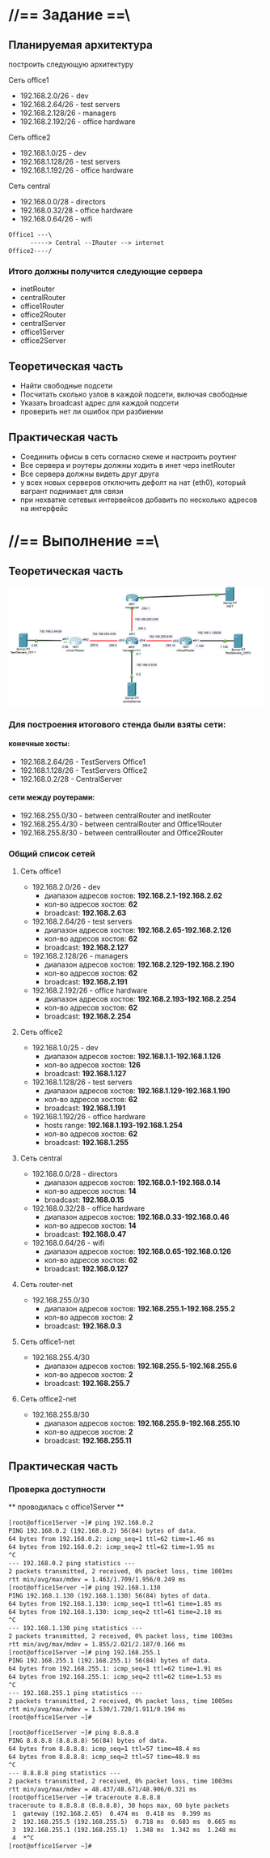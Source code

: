 
# //== Задание ==\\

## Планируемая архитектура
построить следующую архитектуру

Сеть office1
- 192.168.2.0/26      - dev
- 192.168.2.64/26    - test servers
- 192.168.2.128/26  - managers
- 192.168.2.192/26  - office hardware

Сеть office2
- 192.168.1.0/25      - dev
- 192.168.1.128/26  - test servers
- 192.168.1.192/26  - office hardware


Сеть central
- 192.168.0.0/28    - directors
- 192.168.0.32/28  - office hardware
- 192.168.0.64/26  - wifi

```
Office1 ---\
      -----> Central --IRouter --> internet
Office2----/
```
### Итого должны получится следующие сервера
- inetRouter
- centralRouter
- office1Router
- office2Router
- centralServer
- office1Server
- office2Server

## Теоретическая часть
- Найти свободные подсети
- Посчитать сколько узлов в каждой подсети, включая свободные
- Указать broadcast адрес для каждой подсети
- проверить нет ли ошибок при разбиении

## Практическая часть
- Соединить офисы в сеть согласно схеме и настроить роутинг
- Все сервера и роутеры должны ходить в инет черз inetRouter
- Все сервера должны видеть друг друга
- у всех новых серверов отключить дефолт на нат (eth0), который вагрант поднимает для связи
- при нехватке сетевых интервейсов добавить по несколько адресов на интерфейс

# //== Выполнение ==\\

## Теоретическая часть

![netmap](https://github.com/henkok/otus/blob/master/hw25_network/networkmap.png?raw=true)

### Для построения итогового стенда были взяты сети:
#### конечные хосты:
- 192.168.2.64/26 - TestServers Office1
- 192.168.1.128/26 - TestServers Office2
- 192.168.0.2/28 - CentralServer
#### сети между роутерами:
- 192.168.255.0/30 - between centralRouter and inetRouter
- 192.168.255.4/30 - between centralRouter and Office1Router
- 192.168.255.8/30 - between centralRouter and Office2Router

### Общий список сетей

1. Сеть office1
    - 192.168.2.0/26 - dev
        * диапазон адресов хостов: **192.168.2.1-192.168.2.62**
        * кол-во адресов хостов: **62**
        * broadcast: **192.168.2.63**
    - 192.168.2.64/26 - test servers
        * диапазон адресов хостов: **192.168.2.65-192.168.2.126**
        * кол-во адресов хостов: **62**
        * broadcast: **192.168.2.127**
    - 192.168.2.128/26 - managers
        * диапазон адресов хостов: **192.168.2.129-192.168.2.190**
        * кол-во адресов хостов: **62**
        * broadcast: **192.168.2.191**
    - 192.168.2.192/26 - office hardware
        * диапазон адресов хостов: **192.168.2.193-192.168.2.254**
        * кол-во адресов хостов: **62**
        * broadcast: **192.168.2.254**

2. Сеть office2
    - 192.168.1.0/25 - dev
        * диапазон адресов хостов: **192.168.1.1-192.168.1.126**
        * кол-во адресов хостов: **126**
        * broadcast: **192.168.1.127**
    - 192.168.1.128/26 - test servers
        * диапазон адресов хостов: **192.168.1.129-192.168.1.190**
        * кол-во адресов хостов: **62**
        * broadcast: **192.168.1.191**
    - 192.168.1.192/26 - office hardware
        * hosts range: **192.168.1.193-192.168.1.254**
        * кол-во адресов хостов: **62**
        * broadcast: **192.168.1.255**

3. Сеть central
    - 192.168.0.0/28 - directors
        * диапазон адресов хостов: **192.168.0.1-192.168.0.14**
        * кол-во адресов хостов: **14**
        * broadcast: **192.168.0.15**
    - 192.168.0.32/28 - office hardware
        * диапазон адресов хостов: **192.168.0.33-192.168.0.46**
        * кол-во адресов хостов: **14**
        * broadcast: **192.168.0.47**
    - 192.168.0.64/26 - wifi
        * диапазон адресов хостов: **192.168.0.65-192.168.0.126**
        * кол-во адресов хостов: **62**
        * broadcast: **192.168.0.127**

4. Сеть router-net
    - 192.168.255.0/30
        * диапазон адресов хостов: **192.168.255.1-192.168.255.2**
        * кол-во адресов хостов: **2**
        * broadcast: **192.168.0.3**

5. Сеть office1-net
    - 192.168.255.4/30
        * диапазон адресов хостов: **192.168.255.5-192.168.255.6**
        * кол-во адресов хостов: **2**
        * broadcast: **192.168.255.7**
		
6. Сеть office2-net
    - 192.168.255.8/30
        * диапазон адресов хостов: **192.168.255.9-192.168.255.10**
        * кол-во адресов хостов: **2**
        * broadcast: **192.168.255.11**
		
## Практическая часть



### Проверка доступности

** проводилась с office1Server **


```
[root@office1Server ~]# ping 192.168.0.2 
PING 192.168.0.2 (192.168.0.2) 56(84) bytes of data.
64 bytes from 192.168.0.2: icmp_seq=1 ttl=62 time=1.46 ms
64 bytes from 192.168.0.2: icmp_seq=2 ttl=62 time=1.95 ms
^C
--- 192.168.0.2 ping statistics ---
2 packets transmitted, 2 received, 0% packet loss, time 1001ms
rtt min/avg/max/mdev = 1.463/1.709/1.956/0.249 ms
[root@office1Server ~]# ping 192.168.1.130
PING 192.168.1.130 (192.168.1.130) 56(84) bytes of data.
64 bytes from 192.168.1.130: icmp_seq=1 ttl=61 time=1.85 ms
64 bytes from 192.168.1.130: icmp_seq=2 ttl=61 time=2.18 ms
^C
--- 192.168.1.130 ping statistics ---
2 packets transmitted, 2 received, 0% packet loss, time 1003ms
rtt min/avg/max/mdev = 1.855/2.021/2.187/0.166 ms
[root@office1Server ~]# ping 192.168.255.1
PING 192.168.255.1 (192.168.255.1) 56(84) bytes of data.
64 bytes from 192.168.255.1: icmp_seq=1 ttl=62 time=1.91 ms
64 bytes from 192.168.255.1: icmp_seq=2 ttl=62 time=1.53 ms
^C
--- 192.168.255.1 ping statistics ---
2 packets transmitted, 2 received, 0% packet loss, time 1005ms
rtt min/avg/max/mdev = 1.530/1.720/1.911/0.194 ms
[root@office1Server ~]# 

```
```
[root@office1Server ~]# ping 8.8.8.8
PING 8.8.8.8 (8.8.8.8) 56(84) bytes of data.
64 bytes from 8.8.8.8: icmp_seq=1 ttl=57 time=48.4 ms
64 bytes from 8.8.8.8: icmp_seq=2 ttl=57 time=48.9 ms
^C
--- 8.8.8.8 ping statistics ---
2 packets transmitted, 2 received, 0% packet loss, time 1003ms
rtt min/avg/max/mdev = 48.437/48.671/48.906/0.321 ms
[root@office1Server ~]# traceroute 8.8.8.8
traceroute to 8.8.8.8 (8.8.8.8), 30 hops max, 60 byte packets
 1  gateway (192.168.2.65)  0.474 ms  0.418 ms  0.399 ms
 2  192.168.255.5 (192.168.255.5)  0.718 ms  0.683 ms  0.665 ms
 3  192.168.255.1 (192.168.255.1)  1.348 ms  1.342 ms  1.248 ms
 4  *^C
[root@office1Server ~]#
```



